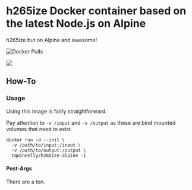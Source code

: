 # h265ize Docker container based on the latest Node.js on Alpine

h265ize but on Alpine and awesome!

![Docker Pulls](https://img.shields.io/docker/pulls/tquinnelly/h265ize-alpine.svg?style=for-the-badge)

[<img src="https://img.shields.io/badge/PayPal-Docker%20Love-informational?style=for-the-badge">](https://www.paypal.com/cgi-bin/webscr?cmd=_s-xclick&hosted_button_id=FMYAA6ZDFC4BE&source=url)

## How-To
### Usage
Using this image is fairly straightforward.

Pay attention to `-v /input` and `-v /output` as these are bind mounted volumes that need to exist.

```
docker run -d --init \
  -v /path/to/input:/input \
  -v /path/to/output:/output \
  tquinnelly/h265ize-alpine -i
```
#### Post-Args
There are a ton.